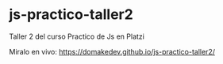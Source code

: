 # js-practico-taller2
 Taller 2 del curso Practico de Js en Platzi
 
 Miralo en vivo: https://domakedev.github.io/js-practico-taller2/
